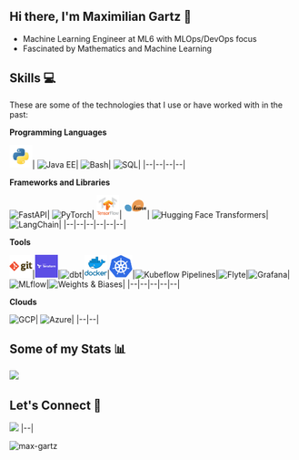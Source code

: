 ## Hi there, I'm Maximilian Gartz 👋

- Machine Learning Engineer at ML6 with MLOps/DevOps focus
- Fascinated by Mathematics and Machine Learning

## Skills :computer:

These are some of the technologies that I use or have worked with in the past:

**Programming Languages**

<img title="Python" alt="Python" width="40px" src="https://raw.githubusercontent.com/github/explore/master/topics/python/python.png" />|
<img alt="Java EE" title="Java EE" width="40px" src="https://avatars.githubusercontent.com/u/23086798?s=200&v=4">|
<img alt="Bash" title="Bash" width="40px" src="https://upload.wikimedia.org/wikipedia/commons/8/82/Gnu-bash-logo.svg">|
<img alt="SQL" title="SQL" width="40px" src="https://upload.wikimedia.org/wikipedia/commons/8/87/Sql_data_base_with_logo.png?20210130181641">|
|--|--|--|--|

**Frameworks and Libraries**

<img title="FastAPI" alt="FastAPI" width="40px" src="https://fastapi.tiangolo.com/img/logo-margin/logo-teal.png">|
<img title="PyTorch" alt="PyTorch" width="40px" src="https://raw.githubusercontent.com/pytorch/pytorch/master/docs/source/_static/img/pytorch-logo-dark.svg">|
<img title="TensorFlow" alt="TensorFlow" width="40px" src="https://raw.githubusercontent.com/github/explore/master/topics/tensorflow/tensorflow.png">|
<img title="Scikit-Learn" alt="Scikit Learn" width="40px" src="https://raw.githubusercontent.com/github/explore/master/topics/scikit-learn/scikit-learn.png">|
<img title="Hugging Face Transformers" alt="Hugging Face Transformers" width="40px" src="https://camo.githubusercontent.com/b253a30b83a0724f3f74f3f58236fb49ced8d7b27cb15835c9978b54e444ab08/68747470733a2f2f68756767696e67666163652e636f2f64617461736574732f68756767696e67666163652f646f63756d656e746174696f6e2d696d616765732f7265736f6c76652f6d61696e2f7472616e73666f726d6572735f6c6f676f5f6e616d652e706e67">|
<img title="LangChain" alt="LangChain" width="40px" src="https://avatars.githubusercontent.com/u/126733545?s=200&v=4">|
|--|--|--|--|--|--|

**Tools**

<img title="Git" alt="Git" width="40px" src="https://raw.githubusercontent.com/github/explore/master/topics/git/git.png">|<img title="Terraform" alt="Terraform" width="40px" src="https://raw.githubusercontent.com/github/explore/master/topics/terraform/terraform.png">|<img title="dbt" alt="dbt" width="40px" src="https://avatars.githubusercontent.com/u/18339788?s=48&v=4">|<img title="Docker" alt="Docker" width="40px" src="https://raw.githubusercontent.com/github/explore/master/topics/docker/docker.png">|<img title="Kubernetes" alt="Kubernetes" width="40px" src="https://raw.githubusercontent.com/github/explore/master/topics/kubernetes/kubernetes.png">|<img title="Kubeflow Pipelines" alt="Kubeflow Pipelines" width="40px" src="https://avatars.githubusercontent.com/u/33164907?s=200&v=4">|<img title="Flyte" alt="Flyte" width="40px" src="https://avatars.githubusercontent.com/u/35380635?s=200&v=4">|<img title="Grafana" alt="Grafana" width="40px" src="https://avatars.githubusercontent.com/u/7195757?s=48&v=4">|<img title="MLflow" alt="MLflow" width="40px" src="https://avatars.githubusercontent.com/u/39938107?s=48&v=4">|<img title="Weights & Biases" alt="Weights & Biases" width="40px" src="https://avatars.githubusercontent.com/u/26401354?s=200&v=4">|
|--|--|--|--|--|

**Clouds**

<img title="GCP" alt="GCP" width="40px" src="https://avatars.githubusercontent.com/u/2810941?s=200&v=4">|
<img title="Azure" alt="Azure" width="40px" src="https://avatars.githubusercontent.com/u/6844498?s=200&v=4">|
|--|--|

## Some of my Stats :bar_chart:

<img src="https://github-readme-stats.vercel.app/api?username=max-gartz&show_icons=true&theme=radical&include_all_commits=true">

## Let's Connect :handshake:

<a href="www.linkedin.com/in/maximilian-gartz-a94380192/"><img src="https://cdn2.iconfinder.com/data/icons/social-media-2285/512/1_Linkedin_unofficial_colored_svg-128.png" width="40"></a>
|--|

<!-- Profile Views -->

<img src="https://komarev.com/ghpvc/?username=max-gartz&label=Profile%20views&color=0e75b6&style=flat" alt="max-gartz" height=21px/>
